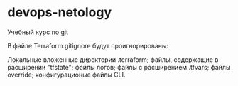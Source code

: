 # devops-netology
Учебный курс по git

В файле Terraform.gitignore будут проигнорированы:

Локальные вложенные директории .terraform; файлы, содержащие в расширении "tfstate"; файлы логов; файлы с расширением .tfvars; файлы override; конфигурационые файлы CLI.
